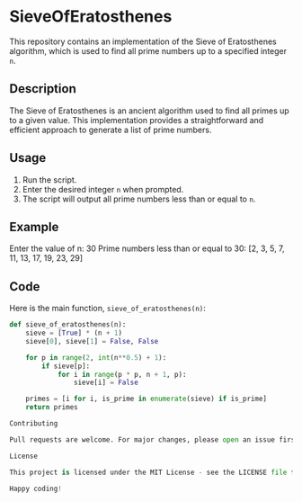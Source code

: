 # SieveOfEratosthenes
 
This repository contains an implementation of the Sieve of Eratosthenes algorithm, which is used to find all prime numbers up to a specified integer `n`.

## Description

The Sieve of Eratosthenes is an ancient algorithm used to find all primes up to a given value. This implementation provides a straightforward and efficient approach to generate a list of prime numbers.

## Usage

1. Run the script.
2. Enter the desired integer `n` when prompted.
3. The script will output all prime numbers less than or equal to `n`.

## Example

Enter the value of n: 30
Prime numbers less than or equal to 30: [2, 3, 5, 7, 11, 13, 17, 19, 23, 29]

## Code

Here is the main function, `sieve_of_eratosthenes(n)`:

```python
def sieve_of_eratosthenes(n):
    sieve = [True] * (n + 1)
    sieve[0], sieve[1] = False, False

    for p in range(2, int(n**0.5) + 1):
        if sieve[p]:
            for i in range(p * p, n + 1, p):
                sieve[i] = False

    primes = [i for i, is_prime in enumerate(sieve) if is_prime]
    return primes

Contributing

Pull requests are welcome. For major changes, please open an issue first to discuss what you would like to change.

License

This project is licensed under the MIT License - see the LICENSE file for details.

Happy coding!